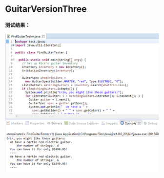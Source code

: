 # GuitarVersionThree
### 测试结果：
![testResult](https://github.com/Rutabaga1/GuitarVersionThree/blob/master/runningPage/testResultV3.PNG)
